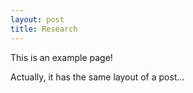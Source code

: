 ```yaml
---
layout: post
title: Research
---
```


This is an example page!

Actually, it has the same layout of a post...
